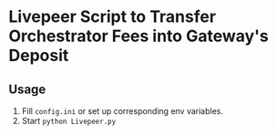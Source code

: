 ﻿# Livepeer Script to Transfer Orchestrator Fees into Gateway's Deposit

## Usage

1. Fill `config.ini` or set up corresponding env variables.
2. Start `python Livepeer.py`
